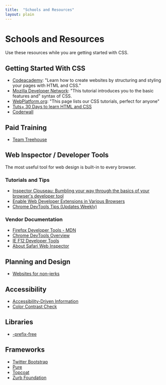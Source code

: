 ```yaml
---
title:  "Schools and Resources"
layout: plain
---
```


# Schools and Resources

Use these resources while you are getting started with CSS.

## Getting Started With CSS

* [Codeacademy](http://www.codecademy.com/tracks/web): "Learn how to create websites by structuring and styling your pages with HTML and CSS."
* [Mozilla Developer Network](https://developer.mozilla.org/en-US/docs/Web/Guide/CSS/Getting_started): "This tutorial introduces you to the basic features and" syntax of CSS.
* [WebPlatform.org](http://docs.webplatform.org/wiki/css/tutorials): "This page lists our CSS tutorials, perfect for anyone"
* [Tuts+ 30 Days to learn HTML and CSS](http://webdesign.tutsplus.com/courses/30-days-to-learn-html-css)
* [Coderwall](https://coderwall.com/welcome)

## Paid Training

* [Team Treehouse](http://teamtreehouse.com/)

## Web Inspector / Developer Tools

The most useful tool for web design is built-in to every browser.

### Tutorials and Tips

* [Inspector Clouseau: Bumbling your way through the basics of your browser's developer tool](http://articles.asmcbain.net/articles/inspector/)
* [Enable Web Developer Extensions in Various Browsers](http://debugbrowser.com)
* [Chrome DevTools Tips (Updates Weekly)](http://devtoolstips.com)

### Vendor Documentation

* [Firefox Developer Tools - MDN](https://developer.mozilla.org/en-US/docs/Tools)
* [Chrome DevTools Overview](https://developer.chrome.com/devtools)
* [IE F12 Developer Tools](http://msdn.microsoft.com/library/ie/bg182326(v=vs.85))
* [About Safari Web Inspector](https://developer.apple.com/library/safari/documentation/AppleApplications/Conceptual/Safari_Developer_Guide/Introduction/Introduction.html)

## Planning and Design

* [Websites for non–jerks](https://github.com/chriswrightdesign/websites-for-non-jerks)

## Accessibility

* [Accessibility-Driven Information](http://a11yproject.com/)
* [Color Contrast Check](http://snook.ca/technical/colour_contrast/colour.html)

## Libraries

* [-prefix-free](http://leaverou.github.io/prefixfree/)

## Frameworks

* [Twitter Bootstrap](http://getbootstrap.com/)
* [Pure](http://purecss.io/)
* [Topcoat](http://topcoat.io/)
* [Zurb Foundation](http://foundation.zurb.com/)
